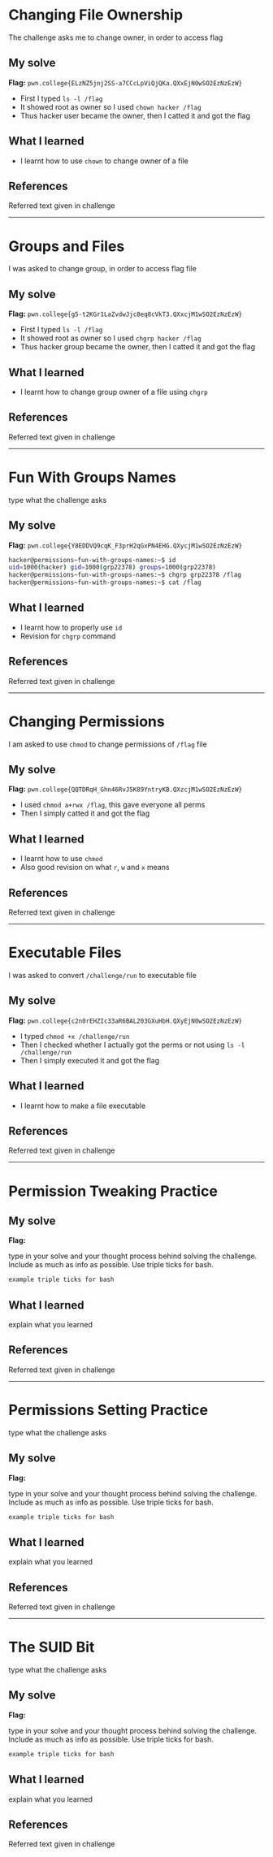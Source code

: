 # Changing File Ownership
The challenge asks me to change owner, in order to access flag

## My solve
**Flag:** `pwn.college{ELzNZ5jnj2SS-a7CCcLpViQjQKa.QXxEjN0wSO2EzNzEzW}`

- First I typed `ls -l /flag`
- It showed root as owner so I used `chown hacker /flag`
- Thus hacker user became the owner, then I catted it and got the flag

## What I learned
- I learnt how to use `chown` to change owner of a file

## References 
Referred text given in challenge

---

# Groups and Files
I was asked to change group, in order to access flag file

## My solve
**Flag:** `pwn.college{g5-t2KGr1LaZvdwJjc8eq8cVkT3.QXxcjM1wSO2EzNzEzW}`

- First I typed `ls -l /flag`
- It showed root as owner so I used `chgrp hacker /flag`
- Thus hacker group became the owner, then I catted it and got the flag

## What I learned
- I learnt how to change group owner of a file using `chgrp`

## References 
Referred text given in challenge

---

# Fun With Groups Names
type what the challenge asks

## My solve
**Flag:** `pwn.college{Y8EDDVQ9cqK_F3prH2qGxPN4EHG.QXycjM1wSO2EzNzEzW}`

```bash
hacker@permissions~fun-with-groups-names:~$ id
uid=1000(hacker) gid=1000(grp22378) groups=1000(grp22378)
hacker@permissions~fun-with-groups-names:~$ chgrp grp22378 /flag
hacker@permissions~fun-with-groups-names:~$ cat /flag
```

## What I learned
- I learnt how to properly use `id`
- Revision for `chgrp` command

## References 
Referred text given in challenge

---

# Changing Permissions
I am asked to use `chmod` to change permissions of `/flag` file

## My solve
**Flag:** `pwn.college{QQTDRqH_Ghn46RvJ5K89YntryKB.QXzcjM1wSO2EzNzEzW}`

- I used `chmod a+rwx /flag`, this gave everyone all perms
- Then I simply catted it and got the flag

## What I learned
- I learnt how to use `chmod`
- Also good revision on what `r`, `w` and `x` means 

## References 
Referred text given in challenge

---

# Executable Files
I was asked to convert `/challenge/run` to executable file

## My solve
**Flag:** `pwn.college{c2n0rEHZIc33aR6BAL203GXuHbH.QXyEjN0wSO2EzNzEzW}`

- I typed `chmod +x /challenge/run`
- Then I checked whether I actually got the perms or not using `ls -l /challenge/run`
- Then I simply executed it and got the flag

## What I learned
- I learnt how to make a file executable

## References 
Referred text given in challenge

---

# Permission Tweaking Practice


## My solve
**Flag:** 

type in your solve and your thought process behind solving the challenge. Include as much as info as possible. Use triple ticks for bash.
```bash
example triple ticks for bash
```

## What I learned
explain what you learned

## References 
Referred text given in challenge

---

# Permissions Setting Practice
type what the challenge asks

## My solve
**Flag:** 

type in your solve and your thought process behind solving the challenge. Include as much as info as possible. Use triple ticks for bash.
```bash
example triple ticks for bash
```

## What I learned
explain what you learned

## References 
Referred text given in challenge

---

# The SUID Bit
type what the challenge asks

## My solve
**Flag:** 

type in your solve and your thought process behind solving the challenge. Include as much as info as possible. Use triple ticks for bash.
```bash
example triple ticks for bash
```

## What I learned
explain what you learned

## References 
Referred text given in challenge
